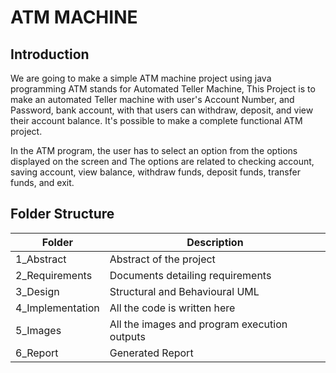 # ATM MACHINE 

## Introduction
We are going to make a simple ATM machine project using java programming ATM stands for Automated Teller Machine, This Project is to make an automated Teller machine with user's Account Number, and Password, bank account, with that users can withdraw, deposit, and view their account balance. It's possible to make a complete functional ATM project.

In the ATM program, the user has to select an option from the options displayed on the screen and The options are related to checking account, saving account, view balance, withdraw funds, deposit funds, transfer funds, and exit.

## Folder Structure

|Folder	             |            Description            
|--------------------|----------------------------------------------
|1_Abstract          |  Abstract of the project
|2_Requirements	     |   Documents detailing requirements
|3_Design            |    Structural and Behavioural UML
|4_Implementation	 |     All the code is written here
|5_Images 	         |  All the images and program execution outputs
|6_Report            |          Generated Report